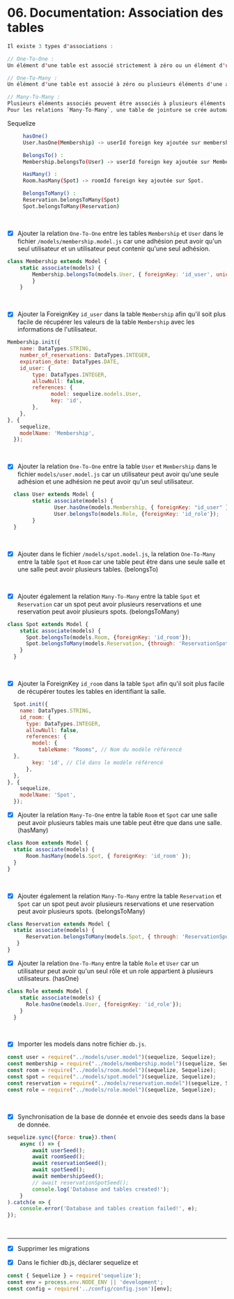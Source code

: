 # 06. Documentation: Association des tables

```swift
Il existe 3 types d'associations :

// One-To-One :
Un élément d'une table est associé strictement à zéro ou un élément d'une autre table.

// One-To-Many :
Un élément d'une table est associé à zéro ou plusieurs éléments d'une autre table.

// Many-To-Many :
Plusieurs éléments associés peuvent être associés à plusieurs éléments d'une autre table.
Pour les relations `Many-To-Many`, une table de jointure se crée automatiquement et englobe les FK des deux tables assemblées.
```

Sequelize
```bash
     hasOne()
     User.hasOne(Membership) -> userId foreign key ajoutée sur membership.
```

```bash     
     BelongsTo() :
     Membership.belongsTo(User) -> userId foreign key ajoutée sur Membership.
```

```bash
     HasMany() :
     Room.hasMany(Spot) -> roomId foreign key ajoutée sur Spot.
```

```bash 
     BelongsToMany() :
     Reservation.belongsToMany(Spot)
     Spot.belongsToMany(Reservation)
```

<br>

- [x] Ajouter la relation `One-To-One` entre les tables `Membership` et `User` dans le fichier `/models/membership.model.js` car une adhésion peut avoir qu'un seul utilisateur et un utilisateur peut contenir qu'une seul adhésion.

```javascript
class Membership extends Model {
    static associate(models) {
        Membership.belongsTo(models.User, { foreignKey: 'id_user', unique: true });
        }
    }
```
<br>

- [x] Ajouter la ForeignKey `id_user` dans la table `Membership` afin qu'il soit plus facile de récupérer les valeurs de la table `Membership` avec les informations de l'utilisateur.

```javascript
Membership.init({
    name: DataTypes.STRING,
    number_of_reservations: DataTypes.INTEGER,
    expiration_date: DataTypes.DATE,
    id_user: {
        type: DataTypes.INTEGER,
        allowNull: false,
        references: {
              model: sequelize.models.User,
              key: 'id',
        },
    },
}, {
    sequelize,
    modelName: 'Membership',
  });
```

<br>

- [x] Ajouter la relation `One-To-One` entre la table `User` et `Membership` dans le fichier `models/user.model.js` car un utilisateur peut avoir qu'une seule adhésion et une adhésion ne peut avoir qu'un seul utilisateur.

```javascript
  class User extends Model {
        static associate(models) {
               User.hasOne(models.Membership, { foreignKey: "id_user" });
               User.belongsTo(models.Role, {foreignKey: 'id_role'});
        }
  }
```

<br>

- [x] Ajouter dans le fichier `/models/spot.model.js`, la relation `One-To-Many` entre la table `Spot` et `Room` car une table peut être dans une seule salle et une salle peut avoir plusieurs tables. (belongsTo)

<br>

- [x] Ajouter également la relation `Many-To-Many` entre la table `Spot` et `Reservation` car un spot peut avoir plusieurs reservations et une reservation peut avoir plusieurs spots. (belongsToMany)

```javascript
class Spot extends Model {
    static associate(models) {
      Spot.belongsTo(models.Room, {foreignKey: 'id_room'});
      Spot.belongsToMany(models.Reservation, {through: 'ReservationSpots', foreignKey: 'id_spot'});
    }
  }
```

<br>

- [x] Ajouter la ForeignKey `id_room` dans la table `Spot` afin qu'il soit plus facile de récupérer toutes les tables en identifiant la salle.
```javascript
  Spot.init({
    name: DataTypes.STRING,
    id_room: {
      type: DataTypes.INTEGER,
      allowNull: false,
      references: {
        model: {
          tableName: "Rooms", // Nom du modèle référencé
  },
        key: 'id', // Clé dans le modèle référencé
      },
  }, 
}, {
    sequelize,
    modelName: 'Spot',
  });
```

- [x] Ajouter la relation `Many-To-One` entre la table `Room` et `Spot` car une salle peut avoir plusieurs tables mais une table peut être que dans une salle. (hasMany)
```javascript
class Room extends Model {
  static associate(models) {
      Room.hasMany(models.Spot, { foreignKey: 'id_room' });
  }
}
```

<br>

- [x] Ajouter également la relation `Many-To-Many` entre la table `Reservation` et `Spot` car un spot peut avoir plusieurs reservations et une reservation peut avoir plusieurs spots. (belongsToMany)
```javascript
class Reservation extends Model {
  static associate(models) {
      Reservation.belongsToMany(models.Spot, { through: 'ReservationSpots', foreignKey: 'ReservationId'});
   }
}
```

- [x] Ajouter la relation `One-To-Many` entre la table `Role` et `User` car un utilisateur peut avoir qu'un seul rôle et un role appartient à plusieurs utilisateurs. (hasOne)

```javascript
class Role extends Model {
    static associate(models) {
      Role.hasOne(models.User, {foreignKey: 'id_role'});
    }
  }
```

<br>

- [x] Importer les models dans notre fichier `db.js`.
```javascript
const user = require("../models/user.model")(sequelize, Sequelize);
const membership = require("../models/membership.model")(sequelize, Sequelize);
const room = require("../models/room.model")(sequelize, Sequelize);
const spot = require("../models/spot.model")(sequelize, Sequelize);
const reservation = require("../models/reservation.model")(sequelize, Sequelize);
const role = require("../models/role.model")(sequelize, Sequelize);
```

<br>





- [x] Synchronisation de la base de donnée et envoie des seeds dans la base de donnée.
```javascript
sequelize.sync({force: true}).then(
    async () => {
        await userSeed();
        await roomSeed();
        await reservationSeed();
        await spotSeed();
        await membershipSeed();
        // await reservationSpotSeed();
        console.log('Database and tables created!');
    }
).catch(e => {
    console.error('Database and tables creation failed!', e);
});
```


<br>

______

- [x] Supprimer les migrations
      
- [x] Dans le fichier db.js, déclarer sequelize et
```javascript
const { Sequelize } = require('sequelize');
const env = process.env.NODE_ENV || 'development';
const config = require('../config/config.json')[env];
```



